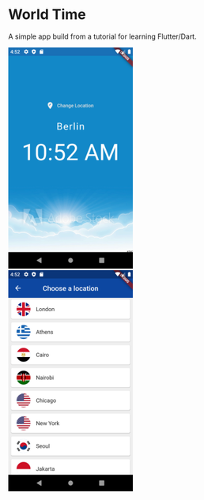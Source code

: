 # World Time

A simple app build from a tutorial for learning Flutter/Dart.

<img src="https://github.com/J1337/world_time/blob/master/renders/Screenshot_1592902370.png" width="50%" height="50%">

<img src="https://github.com/J1337/world_time/blob/master/renders/Screenshot_1592902374.png" width="50%" height="50%">
